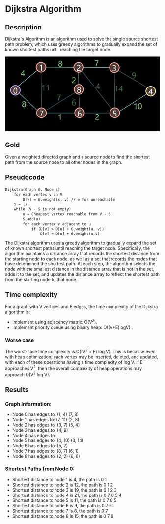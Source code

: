 # Dijkstra Algorithm

## Description
Dijkstra's Algorithm is an algorithm used to solve the single source shortest path problem, which uses greedy algorithms to gradually expand the set of known shortest paths until reaching the target node.

![Image Title](Dijkstra.png)

## Gold
Given a weighted directed graph and a source node to find the shortest path from the source node to all other nodes in the graph.

## Pseudocode

```
Dijkstra(Graph G, Node s)
    for each vertex v in V
        D[v] = G.weight(s, v) // ∞ for unreachable
    S = {s}
    while (V - S is not empty)
        u = Cheapest vertex reachable from V - S
        S.add(u)
        for each vertex v adjacent to u
            if (D[v] > D[u] + G.weight(u, v))
                D[v] = D[u] + G.weight(u,v)
```
The Dijkstra algorithm uses a greedy algorithm to gradually expand the set of known shortest paths until reaching the target node. Specifically, the algorithm maintains a distance array that records the shortest distance from the starting node to each node, as well as a set that records the nodes that have determined the shortest path. At each step, the algorithm selects the node with the smallest distance in the distance array that is not in the set, adds it to the set, and updates the distance array to reflect the shortest path from the starting node to that node.
>
## Time complexity
For a graph with V vertices and E edges, the time complexity of the Dijkstra algorithm is:
- Implement using adjacency matrix: O(V<sup>2</sup>).
- Implement priority queue using binary heap: O((V+E)logV) .
### Worse case
The worst-case time complexity is O((V<sup>2</sup> + E) log V). This is because even with heap optimization, each vertex may be inserted, deleted, and updated, with each of these operations having a time complexity of log V. If E approaches V<sup>2</sup>, then the overall complexity of heap operations may approach O(V<sup>2</sup> log V).

## Results

### Graph Information:
- Node 0 has edges to: (1, 4) (7, 8) 
- Node 1 has edges to: (7, 11) (2, 8) 
- Node 2 has edges to: (3, 7) (5, 4) 
- Node 3 has edges to: (4, 9) 
- Node 4 has edges to: 
- Node 5 has edges to: (4, 10) (3, 14) 
- Node 6 has edges to: (5, 2) 
- Node 7 has edges to: (8, 7) (6, 1) 
- Node 8 has edges to: (2, 2) (6, 6) 

### Shortest Paths from Node 0:
- Shortest distance to node 1 is 4, the path is 0 1
- Shortest distance to node 2 is 12, the path is 0 1 2
- Shortest distance to node 3 is 19, the path is 0 1 2 3
- Shortest distance to node 4 is 21, the path is 0 7 6 5 4
- Shortest distance to node 5 is 11, the path is 0 7 6 5
- Shortest distance to node 6 is 9, the path is 0 7 6
- Shortest distance to node 7 is 8, the path is 0 7
- Shortest distance to node 8 is 15, the path is 0 7 8

